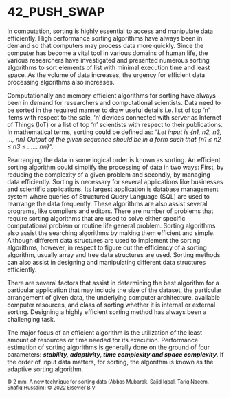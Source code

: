 # 42_PUSH_SWAP

In computation, sorting is highly essential to access and manipulate data efficiently. 
High performance sorting algorithms have always been in demand so that computers may
process data more quickly. Since the computer has become a vital tool in various domains
of human life, the various researchers have investigated and presented numerous sorting
algorithms to sort elements of list with minimal execution time and least space. As
the volume of data increases, the urgency for efficient data processing algorithms also
increases. 

Computationally and memory-efficient algorithms for sorting have always been in demand for 
researchers and computational scientists. Data need to be sorted in the required manner to 
draw useful details i.e. list of top ‘n’ items with respect to the sale, ‘n’ devices 
connected with server as Internet of Things (IoT) or a list of top ‘n’ scientists with respect 
to their publications. In mathematical terms, sorting could be defined as: 
*“Let input is {n1, n2, n3, ..., nn} Output of the given sequence should be in a form such that 
{n1 ≤ n2 ≤ n3 ≤ ...... nn}”.* 

Rearranging the data in some logical order is known as sorting. An efficient sorting algorithm 
could simplify the processing of data in two ways: 
First, by reducing the complexity of a given problem and secondly, by managing data efficiently. 
Sorting is necessary for several applications like businesses and scientific applications. 
Its largest application is database management system where queries of Structured Query
Language (SQL) are used to rearrange the data frequently. These algorithms are also assist several
programs, like compilers and editors. There are number of problems that require sorting algorithms 
that are used to solve either specific computational problem or routine life general problem. 
Sorting algorithms also assist the searching algorithms by making them efficient and simple. 
Although different data structures are used to implement the sorting algorithms, however, 
in respect to figure out the efficiency of a sorting algorithm, usually array and tree data 
structures are used. 
Sorting methods can also assist in designing and manipulating different data structures efficiently.

There are several factors that assist in determining the best algorithm for a particular application 
that may include the size of the dataset, the particular arrangement of given data, the underlying 
computer architecture, available computer resources, and class of sorting whether it is internal or 
external sorting. Designing a highly efficient sorting method has always been a challenging task.
 
The major focus of an efficient algorithm is the utilization of the least amount of resources or time 
needed for its execution. Performance estimation of sorting algorithms is generally done on the ground 
of four parameters: ***stability, adaptivity, time complexity and space complexity***. If the order of 
input data matters, for sorting, the algorithm is known as the adaptive sorting algorithm.

<sub> 
© 2 mm: A new technique for sorting data (Abbas Mubarak, Sajid Iqbal, Tariq Naeem, Shafiq Hussain);
© 2022 Elsevier B.V
</sub>
